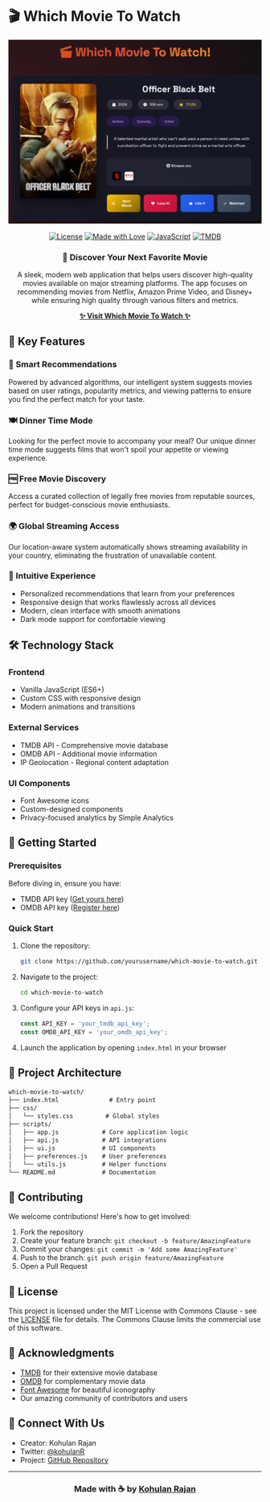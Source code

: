# 🎬 Which Movie To Watch

<div align="center">

[![Which Movie To Watch Demo](https://github.com/Kohulan/WhichMovieToWatch/blob/main/assets/images/website.png?raw=true)](https://www.whichmovieto.watch)

[![License](https://img.shields.io/badge/license-MIT%20Commons%20Clause-blue.svg)](LICENSE)
[![Made with Love](https://img.shields.io/badge/Made%20with-Love-red.svg)](https://github.com/yourusername/which-movie-to-watch)
[![JavaScript](https://img.shields.io/badge/JavaScript-ES6%2B-yellow.svg)](https://www.javascript.com/)
[![TMDB](https://img.shields.io/badge/TMDB-API-01d277.svg)](https://www.themoviedb.org/)

### 🌟 Discover Your Next Favorite Movie

A sleek, modern web application that helps users discover high-quality movies available on major streaming platforms. The app focuses on recommending movies from Netflix, Amazon Prime Video, and Disney+ while ensuring high quality through various filters and metrics.

**[✨ Visit Which Movie To Watch ✨](https://www.whichmovieto.watch)**

</div>

## 🎯 Key Features

### 🌟 Smart Recommendations
Powered by advanced algorithms, our intelligent system suggests movies based on user ratings, popularity metrics, and viewing patterns to ensure you find the perfect match for your taste.

### 🍽️ Dinner Time Mode
Looking for the perfect movie to accompany your meal? Our unique dinner time mode suggests films that won't spoil your appetite or viewing experience.

### 🆓 Free Movie Discovery
Access a curated collection of legally free movies from reputable sources, perfect for budget-conscious movie enthusiasts.

### 🌍 Global Streaming Access
Our location-aware system automatically shows streaming availability in your country, eliminating the frustration of unavailable content.

### 🎨 Intuitive Experience
- Personalized recommendations that learn from your preferences
- Responsive design that works flawlessly across all devices
- Modern, clean interface with smooth animations
- Dark mode support for comfortable viewing

## 🛠️ Technology Stack

### Frontend
- Vanilla JavaScript (ES6+)
- Custom CSS with responsive design
- Modern animations and transitions

### External Services
- TMDB API - Comprehensive movie database
- OMDB API - Additional movie information
- IP Geolocation - Regional content adaptation

### UI Components
- Font Awesome icons
- Custom-designed components
- Privacy-focused analytics by Simple Analytics

## 🚀 Getting Started

### Prerequisites
Before diving in, ensure you have:
- TMDB API key ([Get yours here](https://www.themoviedb.org/documentation/api))
- OMDB API key ([Register here](http://www.omdbapi.com/apikey.aspx))

### Quick Start
1. Clone the repository:
   ```bash
   git clone https://github.com/yourusername/which-movie-to-watch.git
   ```

2. Navigate to the project:
   ```bash
   cd which-movie-to-watch
   ```

3. Configure your API keys in `api.js`:
   ```javascript
   const API_KEY = 'your_tmdb_api_key';
   const OMDB_API_KEY = 'your_omdb_api_key';
   ```

4. Launch the application by opening `index.html` in your browser

## 📁 Project Architecture

```
which-movie-to-watch/
├── index.html              # Entry point
├── css/
│   └── styles.css         # Global styles
├── scripts/
│   ├── app.js            # Core application logic
│   ├── api.js            # API integrations
│   ├── ui.js             # UI components
│   ├── preferences.js    # User preferences
│   └── utils.js          # Helper functions
└── README.md             # Documentation
```

## 🤝 Contributing

We welcome contributions! Here's how to get involved:

1. Fork the repository
2. Create your feature branch: `git checkout -b feature/AmazingFeature`
3. Commit your changes: `git commit -m 'Add some AmazingFeature'`
4. Push to the branch: `git push origin feature/AmazingFeature`
5. Open a Pull Request

## 📝 License

This project is licensed under the MIT License with Commons Clause - see the [LICENSE](LICENSE) file for details. The Commons Clause limits the commercial use of this software.

## 👏 Acknowledgments

- [TMDB](https://www.themoviedb.org/) for their extensive movie database
- [OMDB](http://www.omdbapi.com/) for complementary movie data
- [Font Awesome](https://fontawesome.com/) for beautiful iconography
- Our amazing community of contributors and users

## 📧 Connect With Us

- Creator: Kohulan Rajan
- Twitter: [@kohulanR](https://twitter.com/kohulanR)
- Project: [GitHub Repository](https://github.com/yourusername/which-movie-to-watch)

---

<div align="center">

### Made with ☕ by [Kohulan Rajan](https://kohulanr.com)

</div>